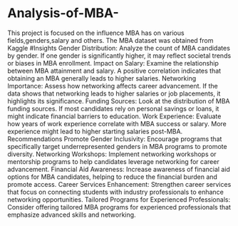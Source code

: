 # Analysis-of-MBA-
This project is focused on the influence MBA has on various fields,genders,salary and others.
The MBA dataset was obtained from Kaggle 
#Insights
Gender Distribution:
Analyze the count of MBA candidates by gender. If one gender is significantly higher, it may reflect societal trends or biases in MBA enrollment.
Impact on Salary:
Examine the relationship between MBA attainment and salary. A positive correlation indicates that obtaining an MBA generally leads to higher salaries.
Networking Importance:
Assess how networking affects career advancement. If the data shows that networking leads to higher salaries or job placements, it highlights its significance.
Funding Sources:
Look at the distribution of MBA funding sources. If most candidates rely on personal savings or loans, it might indicate financial barriers to education.
Work Experience:
Evaluate how years of work experience correlate with MBA success or salary. More experience might lead to higher starting salaries post-MBA.
Recommendations
Promote Gender Inclusivity:
Encourage programs that specifically target underrepresented genders in MBA programs to promote diversity.
Networking Workshops:
Implement networking workshops or mentorship programs to help candidates leverage networking for career advancement.
Financial Aid Awareness:
Increase awareness of financial aid options for MBA candidates, helping to reduce the financial burden and promote access.
Career Services Enhancement:
Strengthen career services that focus on connecting students with industry professionals to enhance networking opportunities.
Tailored Programs for Experienced Professionals:
Consider offering tailored MBA programs for experienced professionals that emphasize advanced skills and networking.
